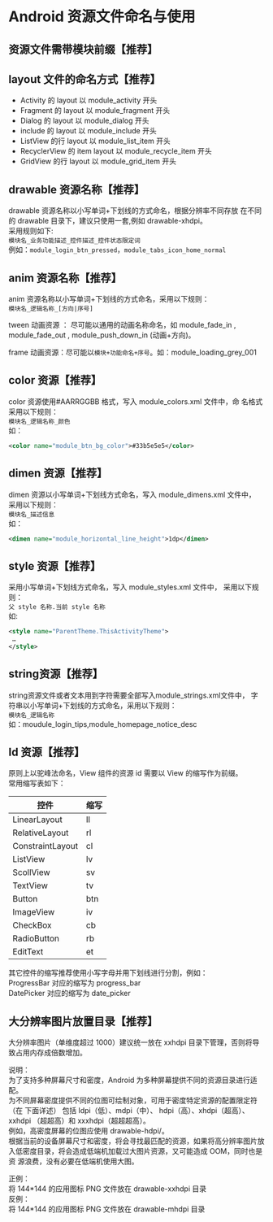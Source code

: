 # Android 资源文件命名与使用

## 资源文件需带模块前缀【推荐】

## layout 文件的命名方式【推荐】

- Activity 的 layout 以 module_activity 开头
- Fragment 的 layout 以 module_fragment 开头
- Dialog 的 layout 以 module_dialog 开头
- include 的 layout 以 module_include 开头
- ListView 的行 layout 以 module_list_item 开头
- RecyclerView 的 item layout 以 module_recycle_item 开头
- GridView 的行 layout 以 module_grid_item 开头

## drawable 资源名称【推荐】

drawable 资源名称以小写单词+下划线的方式命名，根据分辨率不同存放
在不同的 drawable 目录下，建议只使用一套,例如 drawable-xhdpi。  
采用规则如下:  
`模块名_业务功能描述_控件描述_控件状态限定词`  
例如：`module_login_btn_pressed`，`module_tabs_icon_home_normal`

## anim 资源名称【推荐】

anim 资源名称以小写单词+下划线的方式命名，采用以下规则：  
`模块名_逻辑名称_[方向|序号]`  

tween 动画资源 ： 尽可能以通用的动画名称命名，如 module_fade_in ,
module_fade_out , module_push_down_in (动画+方向)。

frame 动画资源：尽可能以`模块+功能命名+序号`。如：module_loading_grey_001

## color 资源【推荐】

color 资源使用#AARRGGBB 格式，写入 module_colors.xml 文件中，命
名格式采用以下规则：  
`模块名_逻辑名称_颜色`  
如：

```xml
<color name="module_btn_bg_color">#33b5e5e5</color>
```

## dimen 资源【推荐】

dimen 资源以小写单词+下划线方式命名，写入 module_dimens.xml 文件中，
采用以下规则：  
`模块名_描述信息`  
如：  

```xml
<dimen name="module_horizontal_line_height">1dp</dimen>
```

## style 资源【推荐】

采用小写单词+下划线方式命名，写入 module_styles.xml 文件中，
采用以下规则：  
`父 style 名称.当前 style 名称`  
如:

```xml
<style name="ParentTheme.ThisActivityTheme">
 …
</style>
```

## string资源【推荐】

string资源文件或者文本用到字符需要全部写入module_strings.xml文件中，
字符串以小写单词+下划线的方式命名，采用以下规则：  
`模块名_逻辑名称`  
如：moudule_login_tips,module_homepage_notice_desc

## Id 资源【推荐】

原则上以驼峰法命名，View 组件的资源 id 需要以 View 的缩写作为前缀。  
常用缩写表如下：

| 控件             | 缩写 |
| ---------------- | ---- |
| LinearLayout     | ll   |
| RelativeLayout   | rl   |
| ConstraintLayout | cl   |
| ListView         | lv   |
| ScollView        | sv   |
| TextView         | tv   |
| Button           | btn  |
| ImageView        | iv   |
| CheckBox         | cb   |
| RadioButton      | rb   |
| EditText         | et   |

其它控件的缩写推荐使用小写字母并用下划线进行分割，例如：  
ProgressBar 对应的缩写为 progress_bar  
DatePicker 对应的缩写为 date_picker  

## 大分辨率图片放置目录【推荐】

大分辨率图片（单维度超过 1000）建议统一放在 xxhdpi 目录下管理，否则将导致占用内存成倍数增加。

说明：  
为了支持多种屏幕尺寸和密度，Android 为多种屏幕提供不同的资源目录进行适配。  
为不同屏幕密度提供不同的位图可绘制对象，可用于密度特定资源的配置限定符（在
下面详述） 包括 ldpi（低）、mdpi（中）、 hdpi（高）、xhdpi（超高）、xxhdpi （超超高）和 xxxhdpi（超超超高）。  
例如，高密度屏幕的位图应使用 drawable-hdpi/。  
根据当前的设备屏幕尺寸和密度，将会寻找最匹配的资源，如果将高分辨率图片放
入低密度目录，将会造成低端机加载过大图片资源，又可能造成 OOM，同时也是资
源浪费，没有必要在低端机使用大图。

正例：  
将 144\*144 的应用图标 PNG 文件放在 drawable-xxhdpi 目录  
反例：  
将 144\*144 的应用图标 PNG 文件放在 drawable-mhdpi 目录
